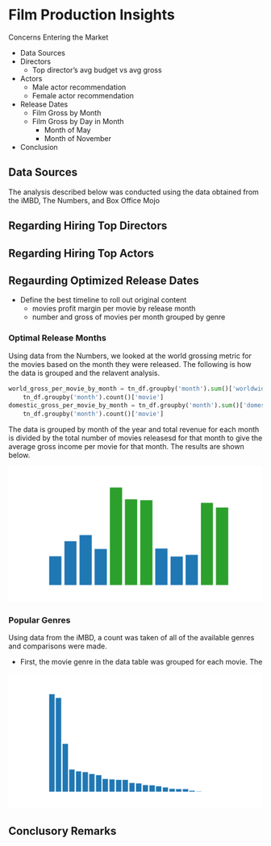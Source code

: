 # Film Production Insights



Concerns Entering the Market
- Data Sources
- Directors
  - Top director’s avg budget vs avg gross
- Actors
  - Male actor recommendation
  - Female actor recommendation
- Release Dates
  - Film Gross by Month
  - Film Gross by Day in Month
    - Month of  May
    - Month of November
- Conclusion
## Data Sources

The analysis described below was conducted using the data obtained from the iMBD, The Numbers, and Box Office Mojo

## Regarding Hiring Top Directors

## Regarding Hiring Top Actors

## Regaurding Optimized Release Dates

- Define the best timeline to roll out original content
  - movies profit margin per movie by release month
  - number and gross of movies per month grouped by genre

### Optimal Release Months

Using data from the Numbers, we looked at the world grossing metric for the movies based on the month they were released. The following is how the data is grouped and the relavent analysis.

```python
world_gross_per_movie_by_month = tn_df.groupby('month').sum()['worldwide_gross']/\
    tn_df.groupby('month').count()['movie']
domestic_gross_per_movie_by_month = tn_df.groupby('month').sum()['domestic_gross']/\
    tn_df.groupby('month').count()['movie']
```

The data is grouped by month of the year and total revenue for each month is divided by the total number of movies releasesd for that month to give the average gross income per movie for that month. The results are shown below.

![Gross Profit per Movie by Maonth](https://github.com/JCherryA050/phase_1_project/blob/main/images/gross_income_by_month.png)

### Popular Genres

Using data from the iMBD, a count was taken of all of the available genres and comparisons were made.

- First, the movie genre in the data table was grouped for each movie. The

![Gross Profit per Movie by Maonth](https://github.com/JCherryA050/phase_1_project/blob/main/images/number%20of%20movies%20by%20genre%20DARK.png)

## Conclusory Remarks
